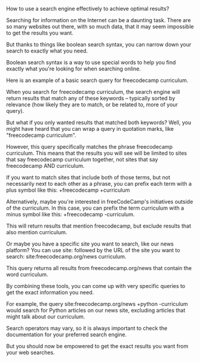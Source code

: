 <!-- @format -->

How to use a search engine effectively to achieve optimal results?

Searching for information on the Internet can be a daunting task. There are so many websites out there, with so much data, that it may seem impossible to get the results you want.

But thanks to things like boolean search syntax, you can narrow down your search to exactly what you need.

Boolean search syntax is a way to use special words to help you find exactly what you're looking for when searching online.

Here is an example of a basic search query for freecodecamp curriculum.

When you search for freecodecamp curriculum, the search engine will return results that match any of these keywords – typically sorted by relevance (how likely they are to match, or be related to, more of your query).

But what if you only wanted results that matched both keywords? Well, you might have heard that you can wrap a query in quotation marks, like "freecodecamp curriculum".

However, this query specifically matches the phrase freecodecamp curriculum. This means that the results you will see will be limited to sites that say freecodecamp curriculum together, not sites that say freecodecamp AND curriculum.

If you want to match sites that include both of those terms, but not necessarily next to each other as a phrase, you can prefix each term with a plus symbol like this: +freecodecamp +curriculum

Alternatively, maybe you're interested in freeCodeCamp's initiatives outside of the curriculum. In this case, you can prefix the term curriculum with a minus symbol like this: +freecodecamp -curriculum.

This will return results that mention freecodecamp, but exclude results that also mention curriculum.

Or maybe you have a specific site you want to search, like our news platform? You can use site: followed by the URL of the site you want to search: site:freecodecamp.org/news curriculum.

This query returns all results from freecodecamp.org/news that contain the word curriculum.

By combining these tools, you can come up with very specific queries to get the exact information you need.

For example, the query site:freecodecamp.org/news +python -curriculum would search for Python articles on our news site, excluding articles that might talk about our curriculum.

Search operators may vary, so it is always important to check the documentation for your preferred search engine.

But you should now be empowered to get the exact results you want from your web searches.
